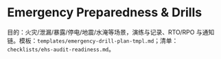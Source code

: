 # Emergency Preparedness & Drills

目的：火灾/泄漏/暴露/停电/地震/水淹等场景，演练与记录、RTO/RPO 与通知链。模板：`templates/emergency-drill-plan-tmpl.md`；清单：`checklists/ehs-audit-readiness.md`。
